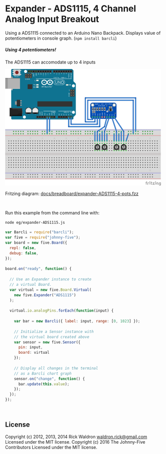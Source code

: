 <!--remove-start-->

# Expander - ADS1115, 4 Channel Analog Input Breakout

<!--remove-end-->


Using a ADS1115 connected to an Arduino Nano Backpack. Displays value of potentiometers in console graph. (`npm install barcli`)





##### Using 4 potentiometers!


The ADS1115 can accomodate up to 4 inputs


![docs/breadboard/expander-ADS1115-4-pots.png](breadboard/expander-ADS1115-4-pots.png)<br>

Fritzing diagram: [docs/breadboard/expander-ADS1115-4-pots.fzz](breadboard/expander-ADS1115-4-pots.fzz)

&nbsp;




Run this example from the command line with:
```bash
node eg/expander-ADS1115.js
```


```javascript
var Barcli = require("barcli");
var five = require("johnny-five");
var board = new five.Board({
  repl: false,
  debug: false,
});

board.on("ready", function() {

  // Use an Expander instance to create
  // a virtual Board.
  var virtual = new five.Board.Virtual(
    new five.Expander("ADS1115")
  );

  virtual.io.analogPins.forEach(function(input) {

    var bar = new Barcli({ label: input, range: [0, 1023] });

    // Initialize a Sensor instance with
    // the virtual board created above
    var sensor = new five.Sensor({
      pin: input,
      board: virtual
    });

    // Display all changes in the terminal
    // as a Barcli chart graph
    sensor.on("change", function() {
      bar.update(this.value);
    });
  });
});

```

&nbsp;

<!--remove-start-->

## License
Copyright (c) 2012, 2013, 2014 Rick Waldron <waldron.rick@gmail.com>
Licensed under the MIT license.
Copyright (c) 2016 The Johnny-Five Contributors
Licensed under the MIT license.

<!--remove-end-->

